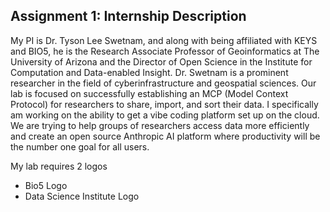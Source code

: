 ## Assignment 1: Internship Description 

My PI is Dr. Tyson Lee Swetnam, and along with being affiliated with KEYS and BIO5, he is the Research Associate Professor of Geoinformatics at The University of Arizona and the Director of Open Science in the Institute for Computation and Data-enabled Insight. Dr. Swetnam is a prominent researcher in the field of cyberinfrastructure and geospatial sciences. Our lab is focused on successfully establishing an MCP (Model Context Protocol) for researchers to share, import, and sort their data. I specifically am working on the ability to get a vibe coding platform set up on the cloud. We are trying to help groups of researchers access data more efficiently and create an open source Anthropic AI platform where productivity will be the number one goal for all users. 


My lab requires 2 logos
- Bio5 Logo
- Data Science Institute Logo
